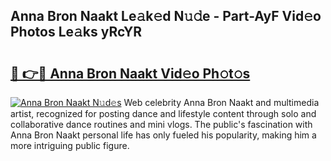 ## Anna Bron Naakt Le𝚊k𝚎d N𝚞𝚍e - Part-AyF Vid𝚎o Photos Le𝚊ks yRcYR

# <h2><a href="http://fb1m7nl.evod.top/?m=Anna+Bron+Naakt">🔗 👉🔴 Anna Bron Naakt Vid𝚎o Ph𝚘t𝚘s</a></h2>

[![Anna Bron Naakt N𝚞d𝚎s](https://i.imgur.com/8V9OHl7.gif)](http://fb1m7nl.evod.top/?m=Anna+Bron+Naakt)
Web celebrity Anna Bron Naakt and multimedia artist, recognized for posting dance and lifestyle content through solo and collaborative dance routines and mini vlogs. The public's fascination with Anna Bron Naakt personal life has only fueled his popularity, making him a more intriguing public figure. 
